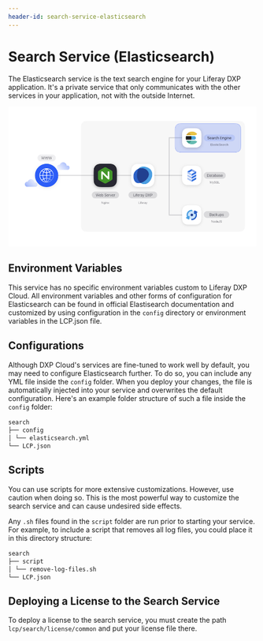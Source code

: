 ```yaml
---
header-id: search-service-elasticsearch
---
```


# Search Service (Elasticsearch)

The Elasticsearch service is the text search engine for your Liferay DXP 
application. It's a private service that only communicates with the other 
services in your application, not with the outside Internet. 

![Figure 1: The Elasticsearch service is one of several services available in DXP Cloud.](../../images/services-search.png)

## Environment Variables

This service has no specific environment variables custom to Liferay DXP Cloud. 
All environment variables and other forms of configuration for Elasticsearch can 
be found in official Elastisearch documentation and customized by using 
configuration in the `config` directory or environment variables in the LCP.json 
file. 

## Configurations

Although DXP Cloud's services are fine-tuned to work well by default, you may 
need to configure Elasticsearch further. To do so, you can include any YML file 
inside the `config` folder. When you deploy your changes, the file is 
automatically injected into your service and overwrites the default 
configuration. Here's an example folder structure of such a file inside the 
`config` folder: 

    search
    ├── config
    │ └── elasticsearch.yml
    └── LCP.json

## Scripts

You can use scripts for more extensive customizations. However, use caution when 
doing so. This is the most powerful way to customize the search service and can 
cause undesired side effects. 

Any `.sh` files found in the `script` folder are run prior to starting your 
service. For example, to include a script that removes all log files, you could 
place it in this directory structure: 

    search
    ├── script
    │ └── remove-log-files.sh
    └── LCP.json

## Deploying a License to the Search Service

To deploy a license to the search service, you must create the path 
`lcp/search/license/common` and put your license file there. 
